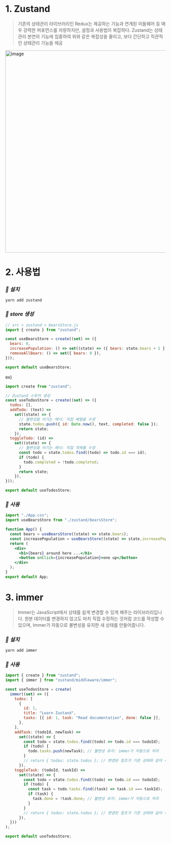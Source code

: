 # 1. Zustand
> 기존의 상태관리 라이브러리인 Redux는 제공하는 기능과 연계된 미들웨어 등 매우 강력한 퍼포먼스를 자랑하지만, 설정과 사용법이 복잡하다. Zustand는 상태관리 본연의 기능에 집중하여 위와 같은 복잡성을 줄이고, 보다 간단하고 직관적인 상태관리 기능을 제공

<img width="633" alt="image" src="https://github.com/whitewise95/react-study/assets/81284265/73f1026a-1889-414c-95cb-6f916de1d1ea">


# 2. 사용법

### ***📕 설치***  
```
yarn add zustand
```

### ***📕 store 생성***  
```jsx
// src > zustand > bearsStore.js
import { create } from "zustand";

const useBearsStore = create((set) => ({
  bears: 0,
  increasePopulation: () => set((state) => ({ bears: state.bears + 1 })),
  removeAllBears: () => set({ bears: 0 }),
}));

export default useBearsStore;
```

ex)  

```jsx
import create from "zustand";

// Zustand 스토어 생성
const useTodosStore = create((set) => ({
  todos: [],
  addTodo: (text) =>
    set((state) => {
      // 불변성을 어기는 예시: 직접 배열을 수정
      state.todos.push({ id: Date.now(), text, completed: false });
      return state;
    }),
  toggleTodo: (id) =>
    set((state) => {
      // 불변성을 어기는 예시: 직접 객체를 수정
      const todo = state.todos.find((todo) => todo.id === id);
      if (todo) {
        todo.completed = !todo.completed;
      }
      return state;
    }),
}));

export default useTodosStore;
```



### ***📕 사용***    

```jsx
import "./App.css";
import useBearsStore from "./zustand/bearsStore";

function App() {
  const bears = useBearsStore((state) => state.bears);
  const increasePopulation = useBearsStore((state) => state.increasePopulation);
  return (
    <div>
      <h1>{bears} around here ...</h1>
      <button onClick={increasePopulation}>one up</button>
    </div>
  );
}
export default App;
```



# 3. immer
> Immer는 JavaScript에서 상태를 쉽게 변경할 수 있게 해주는 라이브러리입니다. 원본 데이터를 변경하지 않고도 마치 직접 수정하는 것처럼 코드를 작성할 수 있으며, Immer가 자동으로 불변성을 유지한 새 상태를 만들어줍니다.

### ***📕 설치***   


```jsx
yarn add immer
```

### ***📕 사용***  
```jsx
import { create } from "zustand";
import { immer } from "zustand/middleware/immer";

const useTodosStore = create(
  immer((set) => ({
    todos: [
      {
        id: 1,
        title: "Learn Zustand",
        tasks: [{ id: 1, task: "Read documentation", done: false }],
      },
    ],
    addTask: (todoId, newTask) =>
      set((state) => {
        const todo = state.todos.find((todo) => todo.id === todoId);
        if (todo) {
          todo.tasks.push(newTask); // 불변성 유지: immer가 자동으로 처리
        }
        // return { todos: state.todos }; // 변경된 참조가 기존 상태와 같아 리렌더링되지 않음
      }),
    toggleTask: (todoId, taskId) =>
      set((state) => {
        const todo = state.todos.find((todo) => todo.id === todoId);
        if (todo) {
          const task = todo.tasks.find((task) => task.id === taskId);
          if (task) {
            task.done = !task.done; // 불변성 유지: immer가 자동으로 처리
          }
        }
        // return { todos: state.todos }; // 변경된 참조가 기존 상태와 같아 리렌더링되지 않음
      }),
  }))
);

export default useTodosStore;
```


